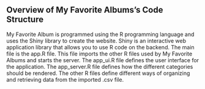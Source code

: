<!-- structure.md -->

## Overview of My Favorite Albums’s Code Structure
My Favorite Album is programmed using the R programming language and uses the Shiny library to create the website.  Shiny is an interactive web application library that allows you to use R code on the backend.  The main file is the app.R file.  This file imports the other R files used by My Favorite Albums and starts the server.  The app_ui.R file defines the user interface for the application.  The app_server.R file defines how the different categories should be rendered.  The other R files define different ways of organizing and retrieving data from the imported .csv file.
